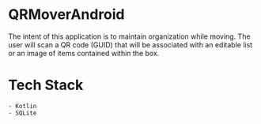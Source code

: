 # QRMoverAndroid
The intent of this application is to maintain organization while moving. The user will scan a QR code (GUID) that will be associated with an editable list or an image of items contained within the box.

# Tech Stack
    - Kotlin
    - SQLite
    